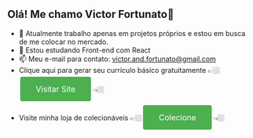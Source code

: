## Olá! Me chamo Victor Fortunato👋

- 🔭 Atualmente trabalho apenas em projetos próprios e estou em busca de me colocar no mercado.
- 🌱 Estou estudando Front-end com React
- 📫 Meu e-mail para contato: victor.and.fortunato@gmail.com
- Clique aqui para gerar seu currículo básico gratuitamente 👉🏼<a href="https://victorfort.github.io/GeraCurriculo/" style="background-color: #4CAF50; border: none; color: white; padding: 15px 32px; text-align: center; text-decoration: none; display: inline-block; font-size: 16px; margin: 4px 2px; cursor: pointer; border-radius: 4px;">Visitar Site</a>👈🏼
- Visite minha loja de colecionáveis 👉🏼<a href="https://victorfort.github.io/Colecione/" style="background-color: #4CAF50; border: none; color: white; padding: 15px 32px; text-align: center; text-decoration: none; display: inline-block; font-size: 16px; margin: 4px 2px; cursor: pointer; border-radius: 4px;">Colecione</a>👈🏼

